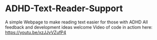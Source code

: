 # ADHD-Text-Reader-Support
A simple Webpage to make reading text easier for those with ADHD
All feedback and development ideas welcome
Video of code in actiom here: https://youtu.be/xzJJvVZufP4

